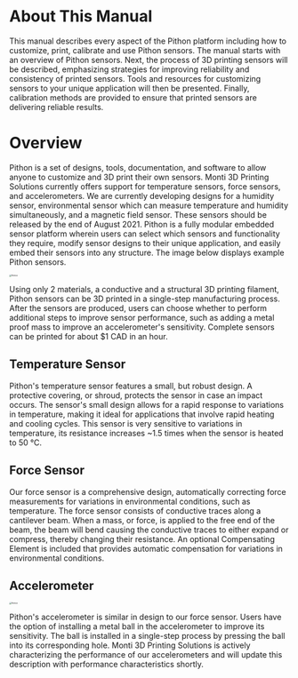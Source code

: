 # About This Manual #

This manual describes every aspect of the Pithon platform including how to customize, print, calibrate and use Pithon sensors. The manual starts with an overview of Pithon sensors. Next, the process of 3D printing sensors will be described, emphasizing strategies for improving reliability and consistency of printed sensors. Tools and resources for customizing sensors to your unique application will then be presented. Finally, calibration methods are provided to ensure that printed sensors are delivering reliable results. 

# Overview #

Pithon is a set of designs, tools, documentation, and software to allow anyone to customize and 3D print their own sensors. Monti 3D Printing Solutions currently offers support for temperature sensors, force sensors, and accelerometers. We are currently developing designs for a humidity sensor, environmental sensor which can measure temperature and humidity simultaneously, and a magnetic field sensor. These sensors should be released by the end of August 2021. Pithon is a fully modular embedded sensor platform wherein users can select which sensors and functionality they require, modify sensor designs to their unique application, and easily embed their sensors into any structure. The image below displays example Pithon sensors. 

<img src="https://raw.githubusercontent.com/keeganmjgreen/3D-Printed-Sensors-Manual-Demo/main/img/Pithon-Overview.PNG" alt="Notice" style="zoom:25%;" />

Using only 2 materials, a conductive and a structural 3D printing filament, Pithon sensors can be 3D printed in a single-step manufacturing process. After the sensors are produced, users can choose whether to perform additional steps to improve sensor performance, such as adding a metal proof mass to improve an accelerometer's sensitivity. Complete sensors can be printed for about $1 CAD in an hour. 

## Temperature Sensor ##

Pithon's temperature sensor features a small, but robust design. A protective covering, or shroud, protects the sensor in case an impact occurs. The sensor's small design allows for a rapid response to variations in temperature, making it ideal for applications that involve rapid heating and cooling cycles. This sensor is very sensitive to variations in temperature, its resistance increases ~1.5 times when the sensor is heated to 50 °C.

## Force Sensor ##

Our force sensor is a comprehensive design, automatically correcting force measurements for variations in environmental conditions, such as temperature. The force sensor consists of conductive traces along a cantilever beam. When a mass, or force, is applied to the free end of the beam, the beam will bend causing the conductive traces to either expand or compress, thereby changing their resistance. An optional Compensating Element is included that provides automatic compensation for variations in environmental conditions.


## Accelerometer ##

<img src="https://raw.githubusercontent.com/keeganmjgreen/3D-Printed-Sensors-Manual-Demo/main/Accelerometer-Design.png" alt="Notice" style="zoom:25%;" />

Pithon's accelerometer is similar in design to our force sensor. Users have the option of installing a metal ball in the accelerometer to improve its sensitivity. The ball is installed in a single-step process by pressing the ball into its corresponding hole. Monti 3D Printing Solutions is actively characterizing the performance of our accelerometers and will update this description with performance characteristics shortly.   
